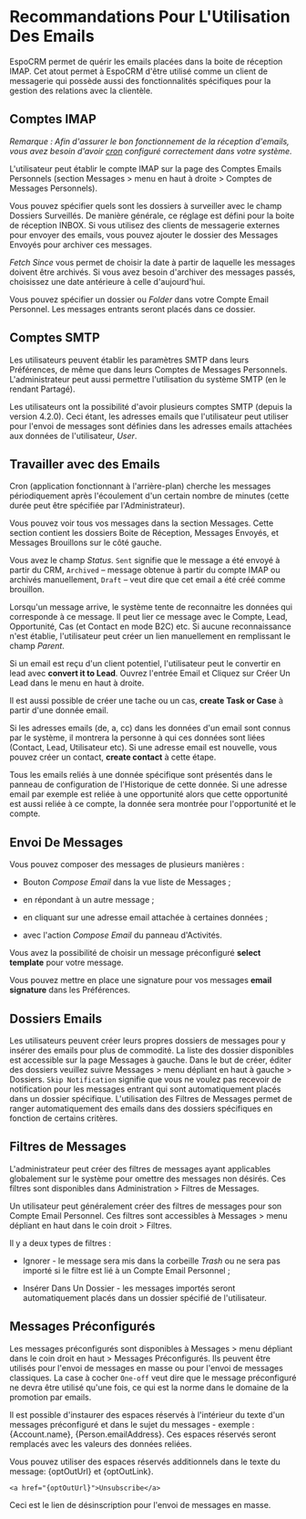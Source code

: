 # Recommandations Pour L'Utilisation Des Emails

EspoCRM  permet de quérir les emails placées dans la boite de réception IMAP. Cet atout permet à EspoCRM d'être utilisé comme un client de messagerie qui possède aussi des fonctionnalités spécifiques pour la gestion des relations avec la clientèle.

## Comptes IMAP

*Remarque : Afin d'assurer le bon fonctionnement de la réception d'emails, vous avez besoin d'avoir [cron](../../../docs/administration/server-configuration.md#setting-up-crontab) configuré correctement dans votre système.*

L'utilisateur peut établir le compte IMAP sur la page des Comptes Emails Personnels (section Messages > menu en haut à droite > Comptes de Messages Personnels).

Vous pouvez spécifier quels sont les dossiers à surveiller avec le champ Dossiers Surveillés. De manière générale, ce réglage est défini pour la boite de réception INBOX. Si vous utilisez des clients de messagerie externes pour envoyer des emails, vous pouvez ajouter le dossier des Messages Envoyés pour archiver ces messages.

*Fetch Since* vous permet de choisir la date à partir de laquelle les messages doivent être archivés. Si vous avez besoin d'archiver des messages passés, choisissez une date antérieure à celle d'aujourd'hui.

Vous pouvez spécifier un dossier ou *Folder* dans votre Compte Email Personnel. Les messages entrants seront placés dans ce dossier.

## Comptes SMTP

Les utilisateurs peuvent établir les paramètres SMTP dans leurs Préférences, de même que dans leurs Comptes de Messages Personnels. L'administrateur peut aussi permettre l'utilisation du système SMTP (en le rendant Partagé).

Les utilisateurs ont la possibilité d'avoir plusieurs comptes SMTP (depuis la version 4.2.0). Ceci étant, les adresses emails que l'utilisateur peut utiliser pour l'envoi de messages sont définies dans les adresses emails attachées aux données de l'utilisateur, *User*.

## Travailler avec des Emails

Cron (application fonctionnant à l'arrière-plan) cherche les messages périodiquement après l'écoulement d'un certain nombre de minutes (cette durée peut être spécifiée par l'Administrateur).

Vous pouvez voir tous vos messages dans la section Messages. Cette section contient les dossiers Boite de Réception, Messages Envoyés, et Messages Brouillons sur le côté gauche.

Vous avez le champ *Status*. `Sent` signifie que le message a été envoyé à partir du CRM, `Archived` – message obtenue à partir du compte IMAP ou archivés manuellement, `Draft` – veut dire que cet email a été créé comme brouillon.

Lorsqu'un message arrive, le système tente de reconnaitre les données qui corresponde à ce message. Il peut lier ce message avec le Compte, Lead, Opportunité, Cas (et Contact en mode B2C) etc. Si aucune reconnaissance n'est établie, l'utilisateur peut créer un lien manuellement en remplissant le champ *Parent*.

Si un email est reçu d'un client potentiel, l'utilisateur peut le convertir en lead avec **convert it to Lead**. Ouvrez l'entrée Email et Cliquez sur Créer Un Lead dans le menu en haut à droite.

Il est aussi possible de créer une tache ou un cas, **create Task or Case** à partir d'une donnée email.

Si les adresses emails (de, a, cc) dans les données d'un email sont connus par le système, il montrera la personne à qui ces données sont liées (Contact, Lead, Utilisateur etc). Si une adresse email est nouvelle, vous pouvez créer un contact, **create contact** à cette étape.

Tous les emails reliés à une donnée spécifique sont présentés dans le panneau de configuration de l'Historique de cette donnée. Si une adresse email par exemple est reliée à une opportunité alors que cette opportunité est aussi reliée à ce compte, la donnée sera montrée pour l'opportunité et le compte.

## Envoi De Messages

Vous pouvez composer des messages de plusieurs manières :

* Bouton *Compose Email* dans la vue liste de Messages ;

* en répondant à un autre message ;

* en cliquant sur une adresse email attachée à certaines données ;

* avec l'action *Compose Email* du panneau d'Activités.

Vous avez la possibilité de choisir un message préconfiguré **select template** pour votre message.

Vous pouvez mettre en place une signature pour vos messages **email signature** dans les Préférences.

## Dossiers Emails

Les utilisateurs peuvent créer leurs propres dossiers de messages pour y insérer des emails pour plus de commodité. La liste des dossier disponibles est accessible sur la page Messages à gauche. Dans le but de créer, éditer des dossiers veuillez suivre Messages > menu dépliant en haut à gauche > Dossiers. `Skip Notification` signifie que vous ne voulez pas recevoir de notification pour les messages entrant qui sont automatiquement placés dans un dossier spécifique. L'utilisation des Filtres de Messages permet de ranger automatiquement des emails dans des dossiers spécifiques en fonction de certains critères.

## Filtres de Messages

L'administrateur peut créer des filtres de messages ayant applicables globalement sur le système pour omettre des messages non désirés. Ces filtres sont disponibles dans Administration > Filtres de Messages.

Un utilisateur peut généralement créer des filtres de messages pour son Compte Email Personnel. Ces filtres sont accessibles à Messages > menu dépliant en haut dans le coin droit > Filtres.

Il y a deux types de filtres :

* Ignorer - le message sera mis dans la corbeille *Trash* ou ne sera pas importé si le filtre est lié à un Compte Email Personnel ;

* Insérer Dans Un Dossier - les messages importés seront automatiquement placés dans un dossier spécifié de l'utilisateur.

## Messages Préconfigurés

Les messages préconfigurés sont disponibles à Messages > menu dépliant dans le coin droit en haut > Messages Préconfigurés. Ils peuvent être utilisés pour l'envoi de messages en masse ou pour l'envoi de messages classiques. La case à cocher `One-off` veut dire que le message préconfiguré ne devra être utilisé qu'une fois, ce qui est la norme dans le domaine de la promotion par emails.

Il est possible d'instaurer des espaces réservés à l'intérieur du texte d'un messages préconfiguré et dans le sujet du messages - exemple : {Account.name}, {Person.emailAddress}. Ces espaces réservés seront remplacés avec les valeurs des données reliées.

Vous pouvez utiliser des espaces réservés additionnels dans le texte du message: {optOutUrl} et {optOutLink}.

```
<a href="{optOutUrl}">Unsubscribe</a>
```

Ceci est le lien de désinscription pour l'envoi de messages en masse.
